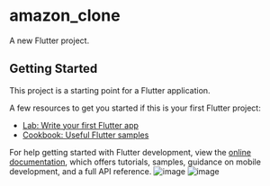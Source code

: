 # amazon_clone

A new Flutter project.

## Getting Started

This project is a starting point for a Flutter application.

A few resources to get you started if this is your first Flutter project:

- [Lab: Write your first Flutter app](https://docs.flutter.dev/get-started/codelab)
- [Cookbook: Useful Flutter samples](https://docs.flutter.dev/cookbook)

For help getting started with Flutter development, view the
[online documentation](https://docs.flutter.dev/), which offers tutorials,
samples, guidance on mobile development, and a full API reference.
![image](https://user-images.githubusercontent.com/90996598/195888586-af3a5d08-d9ef-468c-a27b-60fee43e6d7e.png)
![image](https://user-images.githubusercontent.com/90996598/195888870-49a83f6c-4609-495c-b0f6-ee0a70ea966e.png)

